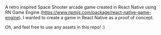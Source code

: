 A retro inspired Space Shooter arcade game created in React Native using RN Game Engine (https://www.npmjs.com/package/react-native-game-engine). I wanted to create a game in React Native as a proof of concept.

Oh, and feel free to use any assets in this repo! :)
